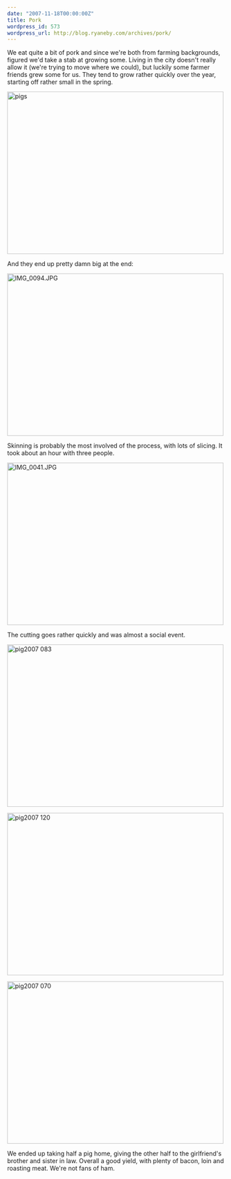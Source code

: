 ```yaml
---
date: "2007-11-18T00:00:00Z"
title: Pork
wordpress_id: 573
wordpress_url: http://blog.ryaneby.com/archives/pork/
---
```

We eat quite a bit of pork and since we're both from farming backgrounds, figured we'd take a stab at growing some. Living in the city doesn't really allow it (we're trying to move where we could), but luckily some farmer friends grew some for us. They tend to grow rather quickly over the year, starting off rather small in the spring.

<a href="http://www.flickr.com/photos/ebyryan/519892207/" title="pigs by ebyryan, on Flickr"><img src="http://farm1.static.flickr.com/201/519892207_b984623ce4.jpg" width="500" height="375" alt="pigs" /></a>

And they end up pretty damn big at the end:

<a href="http://www.flickr.com/photos/ebyryan/1972769453/" title="IMG_0094.JPG by ebyryan, on Flickr"><img src="http://farm3.static.flickr.com/2248/1972769453_e14d283007.jpg" width="500" height="375" alt="IMG_0094.JPG" /></a>

Skinning is probably the most involved of the process, with lots of slicing. It took about an hour with three people.

<a href="http://www.flickr.com/photos/ebyryan/1972788075/" title="IMG_0041.JPG by ebyryan, on Flickr"><img src="http://farm3.static.flickr.com/2368/1972788075_102d90083f.jpg" width="500" height="375" alt="IMG_0041.JPG" /></a>

The cutting goes rather quickly and was almost a social event.

<a href="http://www.flickr.com/photos/ebyryan/2044374338/" title="pig2007 083 by ebyryan, on Flickr"><img src="http://farm3.static.flickr.com/2040/2044374338_9d4aa7dd3a.jpg" width="500" height="375" alt="pig2007 083" /></a>

<a href="http://www.flickr.com/photos/ebyryan/2044389400/" title="pig2007 120 by ebyryan, on Flickr"><img src="http://farm3.static.flickr.com/2148/2044389400_4eca5c4080.jpg" width="500" height="375" alt="pig2007 120" /></a>

<a href="http://www.flickr.com/photos/ebyryan/2044356600/" title="pig2007 070 by ebyryan, on Flickr"><img src="http://farm3.static.flickr.com/2010/2044356600_3d74636bb7.jpg" width="500" height="375" alt="pig2007 070" /></a>

We ended up taking half a pig home, giving the other half to the girlfriend's brother and sister in law. Overall a good yield, with plenty of bacon, loin and roasting meat. We're not fans of ham.
